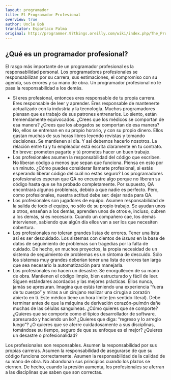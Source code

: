 ```yaml
---
layout: programador
title: El Programador Profesional
overview: true
author: Uncle Bob
translator: Espartaco Palma
original: http://programmer.97things.oreilly.com/wiki/index.php/The_Professional_Programmer
---
```


## ¿Qué es un programador profesional?

El rasgo más importante de un programador profesional es la
responsabilidad personal. Los programadores profesionales se
responsabilizan por su carrera, sus estimaciones, el compromiso con su
agenda, sus errores y su mano de obra. Un programador profesional no le
pasa la responsabilidad a los demás.

* Si eres profesional, entonces eres responsable de tu propia carrera.
Eres responsable de leer y aprender. Eres responsable de mantenerte
actualizado con la industria y la tecnología. Muchos programadores
piensan que es trabajo de sus patrones entrenarlos. Lo siento, están
tremendamente equivocados. ¿Crees que los médicos se comportan de esa
manera? ¿Crees que los abogados se comportan de esa manera? No, ellos se
entrenan en su propio horario, y con su propio dinero. Ellos gastan
muchas de sus horas libres leyendo revistas y tomando decisiones. Se
mantienen al día. Y así debemos hacerlo nosotros. La relación entre tú y
tu empleador está escrita claramente en tu contrato. En breve: prometen
pagarte y tú prometes hacer un buen trabajo.
* Los profesionales asumen la responsabilidad del código que escriben. No
liberan código a menos que sepan que funciona. Piensa en esto por un
minuto. ¿Cómo puedes considerar llamarte profesional, si estás esperando
liberar código del cuál no estás seguro? Los programadores profesionales
esperan que QA no encuentre algo porque no liberan su código hasta que
se ha probado completamente. Por supuesto, QA encontrará algunos
problemas, debido a que nadie es perfecto. Pero, como profesionales,
nuestra actitud debe ser: dejar nada para QA.
* Los profesionales son jugadores de equipo. Asumen responsabilidad de la
salida de todo el equipo, no sólo de su propio trabajo. Se ayudan unos a
otros, enseñan a los demás, aprenden unos de otros e, incluso, cubren a
los demás, si es necesario. Cuando un compañero cae, los demás
intervienen, sabiendo que algún día ellos van a ser los que necesiten
cobertura.
* Los profesionales no toleran grandes listas de errores. Tener una lista
así es ser descuidado. Los sistemas con cientos de *issues* en la base
de datos de seguimiento de problemas son tragedias por la falta de
cuidado. De hecho, en muchos proyectos, la propia necesidad de un
sistema de seguimiento de problemas es un síntoma de descuido. Sólo los
sistemas muy grandes deberían tener una lista de errores tan larga que
sea necesario la automatización para manejarla.
* Los profesionales no hacen un desastre. Se enorgullecen de su mano de
obra. Mantienen el código limpio, bien estructurado y fácil de leer.
Siguen estándares acordados y las mejores prácticas. Ellos nunca, jamás
se apresuran. Imagina que estás teniendo una experiencia “fuera de tu
cuerpo” y miras a un cirujano realizar una cirugía a corazón abierto en
ti. Este médico tiene un hora límite (en sentido literal). Debe terminar
antes de que la máquina de derivación corazón-pulmón dañe muchas de las
células sanguíneas. ¿Cómo quieres que se comporte? ¿Quieres que se
comporte como el típico desarrollador de software, apresurado y haciendo
un lío? ¿Quieres que diga: “regreso y lo arreglo luego”? ¿O quieres que
se aferre cuidadosamente a sus disciplinas, tomándose su tiempo, seguro
de que su enfoque es el mejor? ¿Quieres un desastre o profesionalidad?

Los profesionales son responsables. Asumen la responsabilidad por sus
propias carreras. Asumen la responsabilidad de asegurarse de que su
código funciona correctamente. Asumen la responsabilidad de la calidad
de su mano de obra. No abandonan sus principios cuando los plazos se
ciernen. De hecho, cuando la presión aumenta, los profesionales se
aferran a las disciplinas que saben que son correctas.

